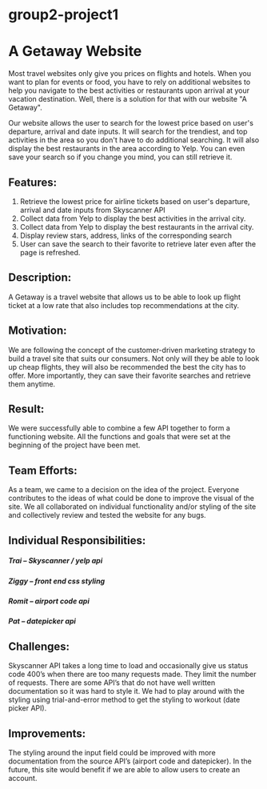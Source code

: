 # group2-project1
# A Getaway Website

Most travel websites only give you prices on flights and hotels. When you want to plan for events or food, you have to rely on additional websites to help you navigate to the best activities or restaurants upon arrival at your vacation destination. Well, there is a solution for that with our website "A Getaway". 

Our website allows the user to search for the lowest price based on user's departure, arrival and date inputs. It will search for the trendiest, and top activities in the area so you don't have to do additional searching. It will also display the best restaurants in the area according to Yelp. You can even save your search so if you change you mind, you can still retrieve it.

## Features:
1. Retrieve the lowest price for airline tickets based on user's departure, arrival and date inputs from Skyscanner API
2. Collect data from Yelp to display the best activities in the arrival city.
3. Collect data from Yelp to display the best restaurants in the arrival city.
4. Display review stars, address, links of the corresponding search
5. User can save the search to their favorite to retrieve later even after the page is refreshed.


## Description: 
A Getaway is a travel website that allows us to be able to look up flight ticket at a low rate that also includes top recommendations at the city.

## Motivation: 
We are following the concept of the customer-driven marketing strategy to build a travel site that suits our consumers. Not only will they be able to look up cheap flights, they will also be recommended the best the city has to offer. More importantly, they can save their favorite searches and retrieve them anytime.

## Result: 
We were successfully able to combine a few API together to form a functioning website. All the functions and goals that were set at the beginning of the project have been met.

## Team Efforts: 
As a team, we came to a decision on the idea of the project. Everyone contributes to the ideas of what could be done to improve the visual of the site. We all collaborated on individual functionality and/or styling of the site and collectively review and tested the website for any bugs. 

## Individual Responsibilities:
##### Trai – Skyscanner / yelp api

##### Ziggy – front end css styling

##### Romit – airport code api

##### Pat – datepicker api

## Challenges:
Skyscanner API takes a long time to load and occasionally give us status code 400’s when there are too many requests made. They limit the number of requests.
There are some API’s that do not have well written documentation so it was hard to style it. We had to play around with the styling using trial-and-error method to get the styling to workout (date picker API).

## Improvements: 
The styling around the input field could be improved with more documentation from the source API’s (airport code and datepicker).
In the future, this site would benefit if we are able to allow users to create an account.

